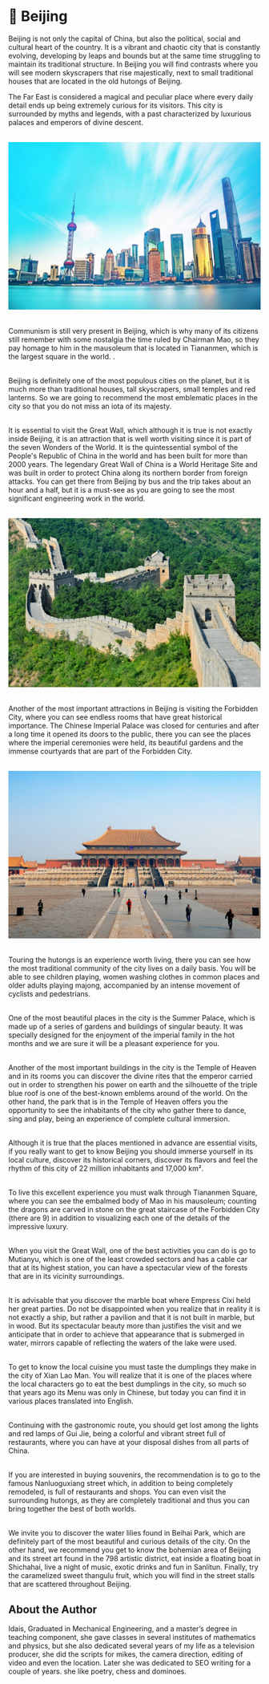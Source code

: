 # 🏴󠁣󠁮󠀱󠀱󠁿 Beijing

Beijing is not only the capital of China, but also the political, social
and cultural heart of the country. It is a vibrant and chaotic city that
is constantly evolving, developing by leaps and bounds but at the same
time struggling to maintain its traditional structure. In Beijing you
will find contrasts where you will see modern skyscrapers that rise
majestically, next to small traditional houses that are located in the
old hutongs of Beijing.

The Far East is considered a magical and peculiar place where every
daily detail ends up being extremely curious for its visitors. This city
is surrounded by myths and legends, with a past characterized by
luxurious palaces and emperors of divine descent.

<br>![Beijing](_static/images/beijing/image1.jpg)

<br>Communism is still very present in Beijing, which is why many of its
citizens still remember with some nostalgia the time ruled by Chairman
Mao, so they pay homage to him in the mausoleum that is located in
Tiananmen, which is the largest square in the world. .

<br>Beijing is definitely one of the most populous cities on the planet, but
it is much more than traditional houses, tall skyscrapers, small temples
and red lanterns. So we are going to recommend the most emblematic
places in the city so that you do not miss an iota of its majesty.

<br>It is essential to visit the Great Wall, which although it is true is
not exactly inside Beijing, it is an attraction that is well worth
visiting since it is part of the seven Wonders of the World. It is the
quintessential symbol of the People\'s Republic of China in the world
and has been built for more than 2000 years. The legendary Great Wall of
China is a World Heritage Site and was built in order to protect China
along its northern border from foreign attacks. You can get there from
Beijing by bus and the trip takes about an hour and a half, but it is a
must-see as you are going to see the most significant engineering work
in the world.

<br>![Great Wall](_static/images/beijing/image2.jpg)

<br>Another of the most important attractions in Beijing is visiting the
Forbidden City, where you can see endless rooms that have great
historical importance. The Chinese Imperial Palace was closed for
centuries and after a long time it opened its doors to the public, there
you can see the places where the imperial ceremonies were held, its
beautiful gardens and the immense courtyards that are part of the
Forbidden City.

<br>![Forbidden City](_static/images/beijing/image3.jpg)

<br>Touring the hutongs is an experience worth living, there you can see how
the most traditional community of the city lives on a daily basis. You
will be able to see children playing, women washing clothes in common
places and older adults playing majong, accompanied by an intense
movement of cyclists and pedestrians.

<br>One of the most beautiful places in the city is the Summer Palace, which
is made up of a series of gardens and buildings of singular beauty. It
was specially designed for the enjoyment of the imperial family in the
hot months and we are sure it will be a pleasant experience for you.

<br>Another of the most important buildings in the city is the Temple of
Heaven and in its rooms you can discover the divine rites that the
emperor carried out in order to strengthen his power on earth and the
silhouette of the triple blue roof is one of the best-known emblems
around of the world. On the other hand, the park that is in the Temple
of Heaven offers you the opportunity to see the inhabitants of the city
who gather there to dance, sing and play, being an experience of
complete cultural immersion.

<br>Although it is true that the places mentioned in advance are essential
visits, if you really want to get to know Beijing you should immerse
yourself in its local culture, discover its historical corners, discover
its flavors and feel the rhythm of this city of 22 million inhabitants
and 17,000 km².

<br>To live this excellent experience you must walk through Tiananmen
Square, where you can see the embalmed body of Mao in his mausoleum;
counting the dragons are carved in stone on the great staircase of the
Forbidden City (there are 9) in addition to visualizing each one of the
details of the impressive luxury.

<br>When you visit the Great Wall, one of the best activities you can do is
go to Mutianyu, which is one of the least crowded sectors and has a
cable car that at its highest station, you can have a spectacular view
of the forests that are in its vicinity surroundings.

<br>It is advisable that you discover the marble boat where Empress Cixi
held her great parties. Do not be disappointed when you realize that in
reality it is not exactly a ship, but rather a pavilion and that it is
not built in marble, but in wood. But its spectacular beauty more than
justifies the visit and we anticipate that in order to achieve that
appearance that is submerged in water, mirrors capable of reflecting the
waters of the lake were used.

<br>To get to know the local cuisine you must taste the dumplings they make
in the city of Xian Lao Man. You will realize that it is one of the
places where the local characters go to eat the best dumplings in the
city, so much so that years ago its Menu was only in Chinese, but today
you can find it in various places translated into English.

<br>Continuing with the gastronomic route, you should get lost among the
lights and red lamps of Gui Jie, being a colorful and vibrant street
full of restaurants, where you can have at your disposal dishes from all
parts of China.

<br>If you are interested in buying souvenirs, the recommendation is to go
to the famous Nanluoguxiang street which, in addition to being
completely remodeled, is full of restaurants and shops. You can even
visit the surrounding hutongs, as they are completely traditional and
thus you can bring together the best of both worlds.

<br>We invite you to discover the water lilies found in Beihai Park, which
are definitely part of the most beautiful and curious details of the
city. On the other hand, we recommend you get to know the bohemian area
of ​​Beijing and its street art found in the 798 artistic district, eat
inside a floating boat in Shichahai, live a night of music, exotic
drinks and fun in Sanlitun. Finally, try the caramelized sweet thangulu
fruit, which you will find in the street stalls that are scattered
throughout Beijing.

## About the Author

Idais, Graduated in Mechanical Engineering, and a master’s degree in teaching component, she gave classes in several institutes of mathematics and physics, but she also dedicated several years of my life as a television producer, she did the scripts for mikes, the camera direction, editing of video and even the location. Later she was dedicated to SEO writing for a couple of years. she like poetry, chess and dominoes.
